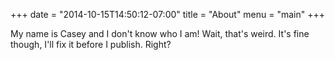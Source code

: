 +++
date = "2014-10-15T14:50:12-07:00"
title = "About"
menu = "main"
+++

My name is Casey and I don't know who I am! Wait, that's weird. It's fine though, I'll fix it before I publish. Right?